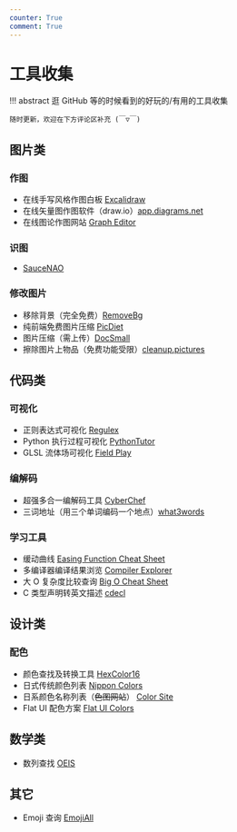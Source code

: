 ```yaml
---
counter: True
comment: True
---
```


# 工具收集

!!! abstract
    逛 GitHub 等的时候看到的好玩的/有用的工具收集

    随时更新，欢迎在下方评论区补充 (￣▽￣)


<style>
.md-typeset a:is(:focus,:hover) {
    opacity: 1;
}
.md-typeset a {
    color: var(--md-accent-fg-color);
    opacity: 0.8;
}
</style>

## 图片类
### 作图
- 在线手写风格作图白板 [Excalidraw](https://excalidraw.com/)
- 在线矢量图作图软件（draw.io）[app.diagrams.net](https://app.diagrams.net/)
- 在线图论作图网站 [Graph Editor](https://csacademy.com/app/graph_editor/)

### 识图
- [SauceNAO](https://saucenao.com/)

### 修改图片
- 移除背景（完全免费）[RemoveBg](https://www.remove.bg/)
- 纯前端免费图片压缩 [PicDiet](https://www.picdiet.com/zh-cn)
- 图片压缩（需上传）[DocSmall](https://docsmall.com/image-compress)
- 擦除图片上物品（免费功能受限）[cleanup.pictures](https://cleanup.pictures/)

## 代码类
### 可视化
- 正则表达式可视化 [Regulex](https://jex.im/regulex/)
- Python 执行过程可视化 [PythonTutor](https://pythontutor.com/visualize.html#mode=edit)
- GLSL 流体场可视化 [Field Play](https://anvaka.github.io/fieldplay/)

### 编解码
- 超强多合一编解码工具 [CyberChef](https://gchq.github.io/CyberChef/)
- 三词地址（用三个单词编码一个地点）[what3words](https://map.what3words.com/)

### 学习工具
- 缓动曲线 [Easing Function Cheat Sheet](https://easings.net/)
- 多编译器编译结果浏览 [Compiler Explorer](https://godbolt.org/)
- 大 O 复杂度比较查询 [Big O Cheat Sheet](https://www.bigocheatsheet.com/)
- C 类型声明转英文描述 [cdecl](https://cdecl.org/)

## 设计类
### 配色
- 颜色查找及转换工具 [HexColor16](https://hexcolor16.com/)
- 日式传统颜色列表 [Nippon Colors](https://nipponcolors.com/)
- 日系颜色名称列表（~~色图网站~~） [Color Site](https://colorsite.librian.net/)
- Flat UI 配色方案 [Flat UI Colors](https://flatuicolors.com/)

## 数学类
- 数列查找 [OEIS](http://oeis.org/)

## 其它
- Emoji 查询 [EmojiAll](https://www.emojiall.com/zh-hans)